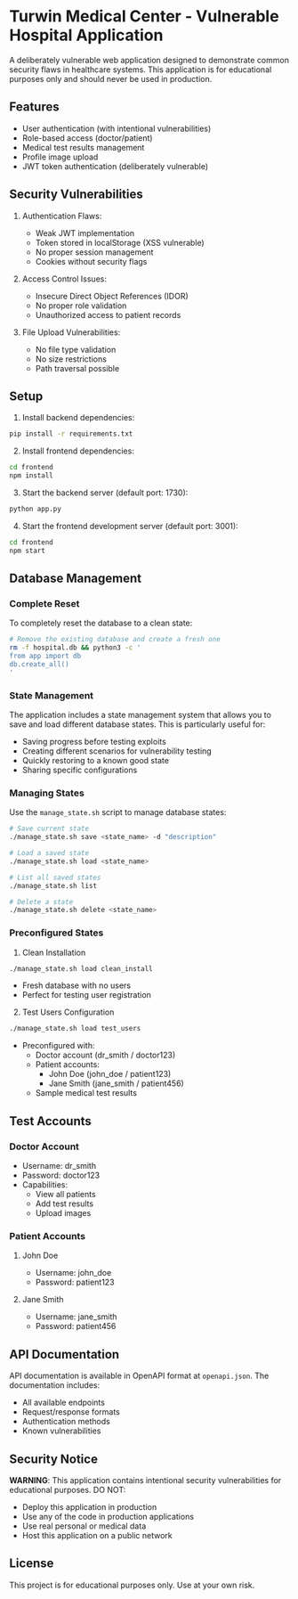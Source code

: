 # Turwin Medical Center - Vulnerable Hospital Application

A deliberately vulnerable web application designed to demonstrate common security flaws in healthcare systems. This application is for educational purposes only and should never be used in production.

## Features

- User authentication (with intentional vulnerabilities)
- Role-based access (doctor/patient)
- Medical test results management
- Profile image upload
- JWT token authentication (deliberately vulnerable)

## Security Vulnerabilities

1. Authentication Flaws:
   - Weak JWT implementation
   - Token stored in localStorage (XSS vulnerable)
   - No proper session management
   - Cookies without security flags

2. Access Control Issues:
   - Insecure Direct Object References (IDOR)
   - No proper role validation
   - Unauthorized access to patient records

3. File Upload Vulnerabilities:
   - No file type validation
   - No size restrictions
   - Path traversal possible

## Setup

1. Install backend dependencies:
```bash
pip install -r requirements.txt
```

2. Install frontend dependencies:
```bash
cd frontend
npm install
```

3. Start the backend server (default port: 1730):
```bash
python app.py
```

4. Start the frontend development server (default port: 3001):
```bash
cd frontend
npm start
```

## Database Management

### Complete Reset
To completely reset the database to a clean state:
```bash
# Remove the existing database and create a fresh one
rm -f hospital.db && python3 -c '
from app import db
db.create_all()
'
```

### State Management
The application includes a state management system that allows you to save and load different database states. This is particularly useful for:
- Saving progress before testing exploits
- Creating different scenarios for vulnerability testing
- Quickly restoring to a known good state
- Sharing specific configurations

### Managing States

Use the `manage_state.sh` script to manage database states:

```bash
# Save current state
./manage_state.sh save <state_name> -d "description"

# Load a saved state
./manage_state.sh load <state_name>

# List all saved states
./manage_state.sh list

# Delete a state
./manage_state.sh delete <state_name>
```

### Preconfigured States

1. Clean Installation
```bash
./manage_state.sh load clean_install
```
- Fresh database with no users
- Perfect for testing user registration

2. Test Users Configuration
```bash
./manage_state.sh load test_users
```
- Preconfigured with:
  - Doctor account (dr_smith / doctor123)
  - Patient accounts:
    - John Doe (john_doe / patient123)
    - Jane Smith (jane_smith / patient456)
  - Sample medical test results

## Test Accounts

### Doctor Account
- Username: dr_smith
- Password: doctor123
- Capabilities:
  - View all patients
  - Add test results
  - Upload images

### Patient Accounts
1. John Doe
   - Username: john_doe
   - Password: patient123

2. Jane Smith
   - Username: jane_smith
   - Password: patient456

## API Documentation

API documentation is available in OpenAPI format at `openapi.json`. The documentation includes:
- All available endpoints
- Request/response formats
- Authentication methods
- Known vulnerabilities

## Security Notice

 **WARNING**: This application contains intentional security vulnerabilities for educational purposes. DO NOT:
- Deploy this application in production
- Use any of the code in production applications
- Use real personal or medical data
- Host this application on a public network

## License

This project is for educational purposes only. Use at your own risk.
